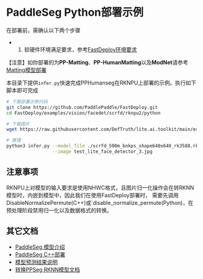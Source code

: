 # PaddleSeg Python部署示例

在部署前，需确认以下两个步骤

- 1. 软硬件环境满足要求，参考[FastDeploy环境要求](../../../../../../docs/cn/build_and_install/rknpu2.md)

【注意】如你部署的为**PP-Matting**、**PP-HumanMatting**以及**ModNet**请参考[Matting模型部署](../../../matting)

本目录下提供`infer.py`快速完成PPHumanseg在RKNPU上部署的示例。执行如下脚本即可完成

```bash
# 下载部署示例代码
git clone https://github.com/PaddlePaddle/FastDeploy.git
cd FastDeploy/examples/vision/facedet/scrfd/rknpu2/python

# 下载图片
wget https://raw.githubusercontent.com/DefTruth/lite.ai.toolkit/main/examples/lite/resources/test_lite_face_detector_3.jpg

# 推理
python3 infer.py --model_file ./scrfd_500m_bnkps_shape640x640_rk3588.rknn \
                 --image test_lite_face_detector_3.jpg
```


## 注意事项
RKNPU上对模型的输入要求是使用NHWC格式，且图片归一化操作会在转RKNN模型时，内嵌到模型中，因此我们在使用FastDeploy部署时，
需要先调用DisableNormalizePermute(C++)或`disable_normalize_permute(Python)，在预处理阶段禁用归一化以及数据格式的转换。
## 其它文档

- [PaddleSeg 模型介绍](..)
- [PaddleSeg C++部署](../cpp)
- [模型预测结果说明](../../../../../../docs/api/vision_results/)
- [转换PPSeg RKNN模型文档](../README.md)
